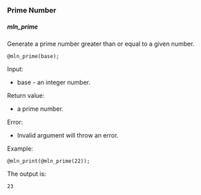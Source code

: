 ### Prime Number



##### mln_prime

Generate a prime number greater than or equal to a given number.

```
@mln_prime(base);
```

Input:

- base - an integer number.

Return value:

- a prime number.

Error:

- Invalid argument will throw an error.

Example:

```
@mln_print(@mln_prime(22));
```

The output is:

```
23
```

